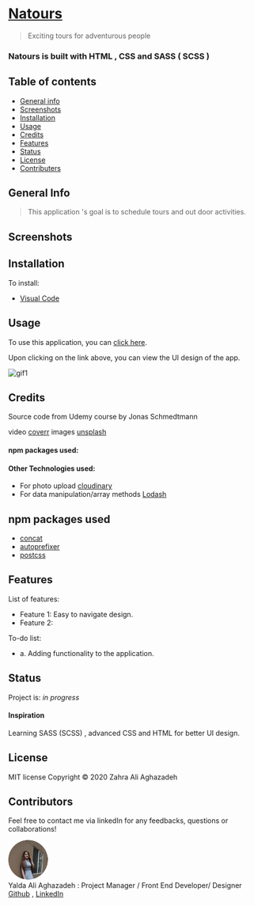 # [Natours](https://zahraaliaghazadeh.github.io/Natours/index.html)
>Exciting tours for adventurous people



###  Natours is built with HTML , CSS and SASS ( SCSS )

## Table of contents
* [General info](#general-info) 
* [Screenshots](#screenshots) 
* [Installation](#installation) 
* [Usage](#usage)
* [Credits](#credits)
* [Features](#features) 
* [Status](#status) 
* [License](#license) 
* [Contributers](#contributers)


## General Info

> This application 's goal is to schedule tours and out door activities.


## Screenshots






## Installation
To install:
* [Visual Code](https://code.visualstudio.com/docs/setup/setup-overview)




## Usage 

To use this application, you can [click here](https://zahraaliaghazadeh.github.io/Natours/index.html).

Upon clicking on the link above, you can view the UI design of the app.

![gif1](./public/assets/images/gif1.gif)




## Credits

Source code from Udemy course by Jonas Schmedtmann

video  [coverr](https://www.coverr.co)
images  [unsplash](https://www.unsplash.com)

#### npm packages used:


#### Other Technologies used:
* For photo upload [cloudinary](https://cloudinary.com/)
* For data manipulation/array methods [Lodash](https://lodash.com/)

## npm packages used
* [concat](https://www.npmjs.com/package/concat)
* [autoprefixer](https://www.npmjs.com/package/autoprefixer)
* [postcss](https://www.npmjs.com/package/postcss)

## Features
List of features:
* Feature 1: Easy to navigate design.
* Feature 2: 




To-do list:
* a. Adding functionality to the application.






## Status
Project is:  _in progress_

#### Inspiration
Learning SASS (SCSS) , advanced CSS and HTML for better UI design.


## License

MIT license 
Copyright © 2020 Zahra Ali Aghazadeh 



## Contributors

Feel free to contact me via linkedIn for any feedbacks, questions or collaborations! 


<img src="./assets/images/Yalda1.png" width="80px"> <br>
Yalda Ali Aghazadeh : Project Manager / Front End Developer/ Designer
[Github](https://github.com/zahraaliaghazadeh) ,
[LinkedIn](https://www.linkedin.com/in/zahraaliaghazadeh/)


























